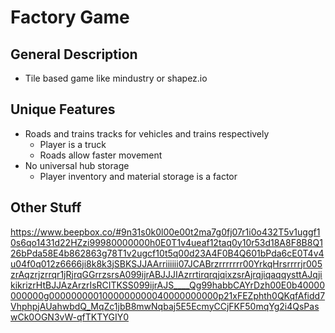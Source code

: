 # Factory Game
## General Description
- Tile based game like mindustry or shapez.io
## Unique Features
- Roads and trains tracks for vehicles and trains respectively
    - Player is a truck
    - Roads allow faster movement
- No universal hub storage
    - Player inventory and material storage is a factor

## Other Stuff
https://www.beepbox.co/#9n31s0k0l00e00t2ma7g0fj07r1i0o432T5v1uggf10s6qo1431d22HZzi99980000000h0E0T1v4ueaf12taq0y10r53d18A8F8B8Q126bPda58E4b862863g78T1v2ugcf10t5q00d23A4F0B4Q601bPda6cE0T4v4u04f0q012z6666ji8k8k3jSBKSJJAArriiiiii07JCABrzrrrrrrr00YrkqHrsrrrrjr005zrAqzrjzrrqr1jRjrqGGrrzsrsA099ijrABJJJIAzrrtirqrqjqixzsrAjrqjiqaqqysttAJqjikikrizrHtBJJAzArzrIsRCITKSS099ijrAJS____Qg99habbCAYrDzh00E0b40000000000g0000000001000000000040000000000p21xFEZphth0QKqfAfidd7VhphpjAUahwbdQ_MqZc1jbB8mwNqbaj5E5EcmyCCjFKF50mqYg2i4QsPaswCk0OGN3vW-qfTKTYGIY0